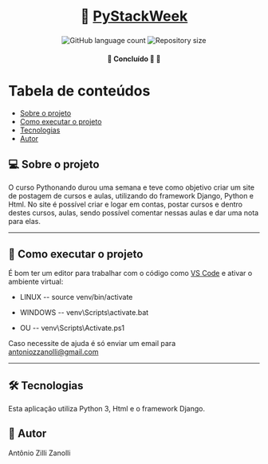 <h1 align="center">
     🐍 <a href="#" alt="livros"> PyStackWeek </a>
</h1>

<h3 align="center">

</h3>

<p align="center">
  <img alt="GitHub language count" src="https://img.shields.io/github/languages/count/antonioZZanolli/CURSOS_PYSTACKWEEK?color=%2304D361">

  <img alt="Repository size" src="https://img.shields.io/github/repo-size/antonioZZanolli/CURSOS_PYSTACKWEEK">
      
 
</p>

<h4 align="center">
	🚧   Concluído 🚀 🚧
</h4>

Tabela de conteúdos
=================
<!--ts-->
   * [Sobre o projeto](#-sobre-o-projeto)
   * [Como executar o projeto](#-como-executar-o-projeto)
   * [Tecnologias](#-tecnologias)
   * [Autor](#-autor)
<!--te-->


## 💻 Sobre o projeto
O curso Pythonando durou uma semana e teve como objetivo criar um site de postagem de cursos e aulas, utilizando do framework Django, Python e Html. No site é possível criar e logar em contas, postar cursos e dentro destes cursos, aulas, sendo possível comentar nessas aulas e dar uma nota para elas.



---

## 🚀 Como executar o projeto
É bom ter um editor para trabalhar com o código como [VS Code](https://code.visualstudio.com/download) e ativar o ambiente virtual:
* LINUX --
source venv/bin/activate

* WINDOWS --
venv\Scripts\activate.bat
* OU --
venv\Scripts\Activate.ps1


Caso necessite de ajuda é só enviar um email para antoniozzanolli@gmail.com

---

## 🛠 Tecnologias
Esta aplicação utiliza Python 3, Html e o framework Django.

## 🦸 Autor
Antônio Zilli Zanolli
